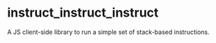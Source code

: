 # instruct_instruct_instruct
A JS client-side library to run a simple set of stack-based instructions.
